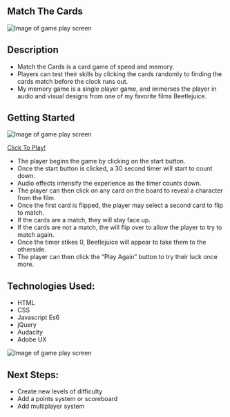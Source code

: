 ## Match The Cards

![Image of game play screen](https://i.imgur.com/En6aAFZ.png)


## Description
* Match the Cards is a card game of speed and memory. 
* Players can test their skills by clicking the cards randomly to finding the cards match before the clock runs out. 
* My memory game is a single player game, and immerses the player in audio and visual designs from one of my favorite films Beetlejuice.

## Getting Started

![Image of game play screen](https://i.imgur.com/XEOFk1x.png)


[Click To Play!](https://beckavonspooky.github.io/match-the-cards/)
* The player begins the game by clicking on the start button.
* Once the start button is clicked, a 30 second timer will start to count down. 
* Audio effects intensify the experience as the timer counts down.
* The player can then click on any card on the board to reveal a character from the film.
* Once the first card is flipped, the player may select a second card to flip to match.
* If the cards are a match, they will stay face up.
* If the cards are not a match, the will flip over to allow the player to try to match again.
* Once the timer stikes 0, Beetlejuice will appear to take them to the otherside.
* The player can then click the “Play Again” button to try their luck once more. 


## Technologies Used:

* HTML
* CSS
* Javascript Es6
* jQuery
* Audacity
* Adobe UX

![Image of game play screen](https://i.imgur.com/s14PmuV.png)
 
## Next Steps:
* Create new levels of difficulty
* Add a points system or scoreboard
* Add multiplayer system

